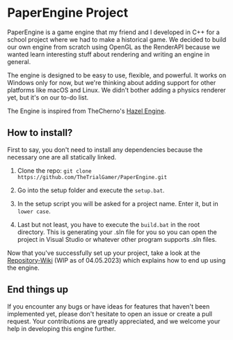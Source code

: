# PaperEngine Project

PaperEngine is a game engine that my friend and I developed in C++ for a school project where we had to make a historical game. We decided to build our own engine from scratch using OpenGL as the RenderAPI because we wanted learn interesting stuff about rendering and writing an engine in general.

The engine is designed to be easy to use, flexible, and powerful. It works on Windows only for now, but we're thinking about adding support for other platforms like macOS and Linux. We didn't bother adding a physics renderer yet, but it's on our to-do list.

The Engine is inspired from TheCherno's [Hazel Engine](https://github.com/TheCherno/Hazel "TheCherno - Hazel").

## How to install?

First to say, you don't need to install any dependencies because the necessary one are all statically linked.

1. Clone the repo: `git clone https://github.com/TheTrialGamer/PaperEngine.git`

2. Go into the setup folder and execute the `setup.bat`.

3. In the setup script you will be asked for a project name. Enter it, but in `lower case`.

4. Last but not least, you have to execute the `build.bat` in the root directory. This is generating your .sln file for you so you can open the project in Visual Studio or whatever other program supports .sln files.

Now that you've successfully set up your project, take a look at the [Repository-Wiki](https://github.com/TheTrialGamer/PaperEngine/wiki "PaperEngine") (WIP as of 04.05.2023) which explains how to end up using the engine.

## End things up
If you encounter any bugs or have ideas for features that haven't been implemented yet, please don't hesitate to open an issue or create a pull request. Your contributions are greatly appreciated, and we welcome your help in developing this engine further.
